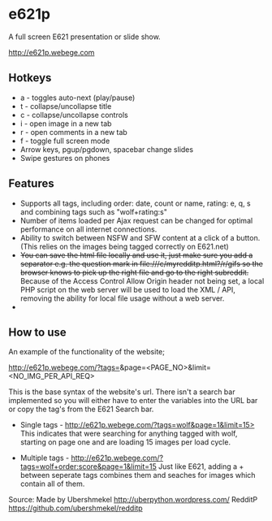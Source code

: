 e621p
=======

A full screen E621 presentation or slide show.

http://e621p.webege.com <temporary>

Hotkeys
-------

* a - toggles auto-next (play/pause)
* t - collapse/uncollapse title
* c - collapse/uncollapse controls
* i - open image in a new tab
* r - open comments in a new tab 
* f - toggle full screen mode
* Arrow keys, pgup/pgdown, spacebar change slides
* Swipe gestures on phones

Features
--------

* Supports all tags, including order: date, count or name, rating: e, q, s and combining tags such as "wolf+rating:s"
* Number of items loaded per Ajax request can be changed for optimal performance on all internet connections.
* Ability to switch between NSFW and SFW content at a click of a button. (This relies on the images being tagged correctly on E621.net)
* ~~You can save the html file locally and use it, just make sure you add a separator e.g. the question mark in file:///c/myredditp.html?/r/gifs so the browser knows to pick up the right file and go to the right subreddit.~~ Because of the Access Control Allow Origin header not being set, a local PHP script on the web server will be used to load the XML / API, removing the ability for local file usage without a web server.
* 
How to use
--------

An example of the functionality of the website; 

http://e621p.webege.com/?tags=<TAGS>&page=<PAGE_NO>&limit=<NO_IMG_PER_API_REQ>

This is the base syntax of the website's url. There isn't a search bar implemented so you will either have to enter the variables into the URL bar or copy the tag's from the E621 Search bar.

* Single tags - http://e621p.webege.com/?tags=wolf&page=1&limit=15>
This indicates that were searching for anything tagged with wolf, starting on page one and are loading 15 images per load cycle.

* Multiple tags - http://e621p.webege.com/?tags=wolf+order:score&page=1&limit=15
Just like E621, adding a + between seperate tags combines them and seaches for images which contain all of them.

Source:
	Made by Ubershmekel http://uberpython.wordpress.com/
	RedditP https://github.com/ubershmekel/redditp

